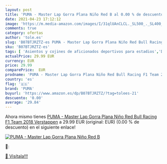 ```yaml
---
layout: post
title: 'PUMA - Master Lap Gorra Plana Niño Red B al 0.00 % de descuento'
date: 2021-04-23 17:12:12
image: 'https://m.media-amazon.com/images/I/31qlUAnCLCL._SL500_._SL400_.jpg'
comments: true
category: ofertas
author: 'tole.es'
slug: 'B07BTJRZTZ-es PUMA - Master Lap Gorra Plana Niño Red Bull Racing F1 Team...'
sku: 'B07BTJRZTZ-es'
tags: [ 'Asientos y cojines de aficionados deportivos para estadios','Deportes y aire libre','Otros Productos','Productos para fans','bull','puma','red', ]
actualPrice: 29.99 EUR
currency: EUR
price: 29.99
comparePrice:  EUR
prodname: 'PUMA - Master Lap Gorra Plana Niño Red Bull Racing F1 Team 2018 Verstappen'
country: 'es'
flag: '🇪🇸'
brand: 'PUMA'
buyurl: 'https://www.amazon.es/dp/B07BTJRZTZ/?tag=tolees-21'
descuento: '0.00'
average: '29.84'
---
```


Ahora mismo tienes [PUMA - Master Lap Gorra Plana Niño Red Bull Racing F1 Team 2018 Verstappen](https://www.amazon.es/dp/B07BTJRZTZ/?tag=tolees-21) a 29.99 EUR (original:  EUR) (0.00 %  de descuento) en el siguiente enlace!

[![PUMA - Master Lap Gorra Plana Niño Red B](https://m.media-amazon.com/images/I/31qlUAnCLCL._SL500_._SL400_.jpg)](https://www.amazon.es/dp/B07BTJRZTZ/?tag=tolees-21)

🔎:


[🛒 Visítala!!!](https://www.amazon.es/dp/B07BTJRZTZ/?tag=tolees-21)
